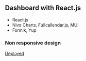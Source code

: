 ## Dashboard with React.js

- React.js
- Nivo Charts, Fullcallendar.js, MUI
- Formik, Yup

### Non responsive design

[Deployed](https://react-admin-dashboard-v1.vercel.app/)
